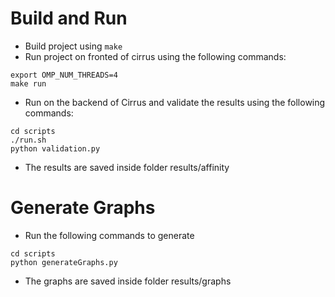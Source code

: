 # Build and Run
* Build project using ```make```
* Run project on fronted of cirrus using the following commands:
 ```
export OMP_NUM_THREADS=4
make run
 ```
* Run on the backend of Cirrus and validate the results using the following commands:
 ```
 cd scripts
./run.sh
python validation.py
 ```
* The results are saved inside folder results/affinity

# Generate Graphs
* Run the following commands to generate 
 ```
cd scripts
python generateGraphs.py

 ```
* The graphs are saved inside folder results/graphs
